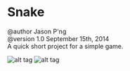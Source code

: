 Snake
=====
@author Jason P'ng <br>
@version 1.0 September 15th, 2014 <br>
A quick short project for a simple game.

![alt tag](http://github.com/jpngfile/Snake/Images/snakeMenu.png)
![alt tag](http://github.com/jpngfile/Snake/Images/snakeGame.png)
